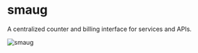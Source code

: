 # smaug

A centralized counter and billing interface for services and APIs.

![smaug](https://user-images.githubusercontent.com/2837532/125697787-132e5e3c-7e33-428e-80e0-ef3e886dfc13.png)
